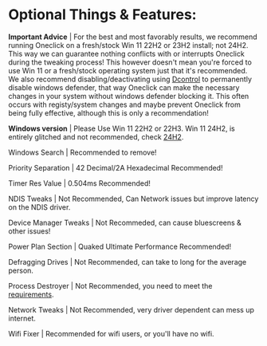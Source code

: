 # Optional Things & Features:
**Important Advice** | For the best and most favorably results, we recommend running Oneclick on a fresh/stock Win 11 22H2 or 23H2 install; not 24H2. This way we can guarantee nothing conflicts with or interrupts Oneclick during the tweaking process!
This however doesn't mean you're forced to use Win 11 or a fresh/stock operating system just that it's recommended. We also recommend disabling/deactivating using [Dcontrol](https://www.sordum.org/9480/defender-control-v2-1/) to permanently disable windows defender, that way Oneclick can make the necessary changes in your system without windows defender blocking it. This often occurs with registy/system changes and maybe prevent Oneclick from being fully effective, although this is only a recommendation!

**Windows version** | Please Use Win 11 22H2 or 22H3. Win 11 24H2, is entirely glitched and not recommended, check [24H2](https://github.com/QuakedK/Oneclick/issues/4). 

Windows Search | Recommended to remove!

Priority Separation | 42 Decimal/2A Hexadecimal Recommended!

Timer Res Value | 0.504ms Recommended!

NDIS Tweaks | Not Recommended, Can Network issues but improve latency on the NDIS driver.

Device Manager Tweaks | Not Recommeded, can cause bluescreens & other issues!

Power Plan Section | Quaked Ultimate Performance Recommended!

Defragging Drives | Not Recommended, can take to long for the average person.

Process Destroyer | Not Recommended, you need to meet the [requirements](https://github.com/QuakedK/Process-Destroyer/blob/main/Requirements.md).

Network Tweaks | Not Recommended, very driver dependent can mess up internet.

Wifi Fixer | Recommended for wifi users, or you'll have no wifi.
